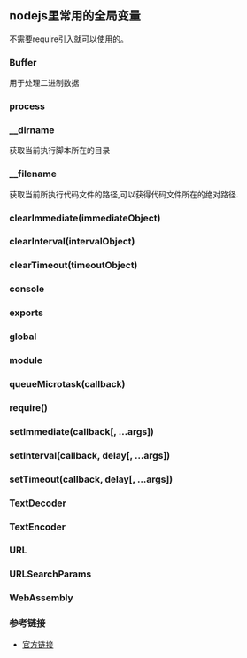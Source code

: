 ## nodejs里常用的全局变量 
不需要require引入就可以使用的。

### Buffer
用于处理二进制数据

### process

### __dirname
获取当前执行脚本所在的目录
### __filename
获取当前所执行代码文件的路径,可以获得代码文件所在的绝对路径.
### clearImmediate(immediateObject)
### clearInterval(intervalObject)
### clearTimeout(timeoutObject)
### console
### exports
### global
### module
### queueMicrotask(callback)
### require()
### setImmediate(callback[, ...args])
### setInterval(callback, delay[, ...args])
### setTimeout(callback, delay[, ...args])
### TextDecoder
### TextEncoder
### URL
### URLSearchParams
### WebAssembly

### 参考链接
* [官方链接](http://nodejs.cn/api/globals.html)